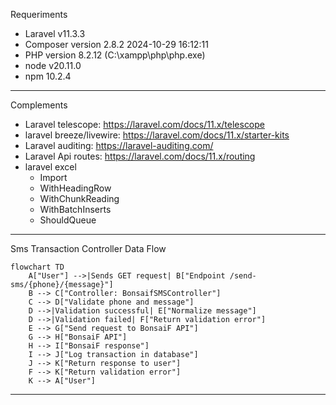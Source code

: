 Requeriments

- Laravel v11.3.3
- Composer version 2.8.2 2024-10-29 16:12:11
- PHP version 8.2.12 (C:\xampp\php\php.exe)
- node v20.11.0
- npm 10.2.4

***
Complements
- Laravel telescope: https://laravel.com/docs/11.x/telescope
- laravel breeze/livewire: https://laravel.com/docs/11.x/starter-kits
- Laravel auditing: https://laravel-auditing.com/
- Laravel Api routes: https://laravel.com/docs/11.x/routing
- laravel excel
    - Import
    - WithHeadingRow
    - WithChunkReading
    - WithBatchInserts
    - ShouldQueue


***
Sms Transaction Controller Data Flow
```mermaid
flowchart TD
    A["User"] -->|Sends GET request| B["Endpoint /send-sms/{phone}/{message}"]
    B --> C["Controller: BonsaifSMSController"]
    C --> D["Validate phone and message"]
    D -->|Validation successful| E["Normalize message"]
    D -->|Validation failed| F["Return validation error"]
    E --> G["Send request to BonsaiF API"]
    G --> H["BonsaiF API"]
    H --> I["BonsaiF response"]
    I --> J["Log transaction in database"]
    J --> K["Return response to user"]
    F --> K["Return validation error"]
    K --> A["User"]
```
***
